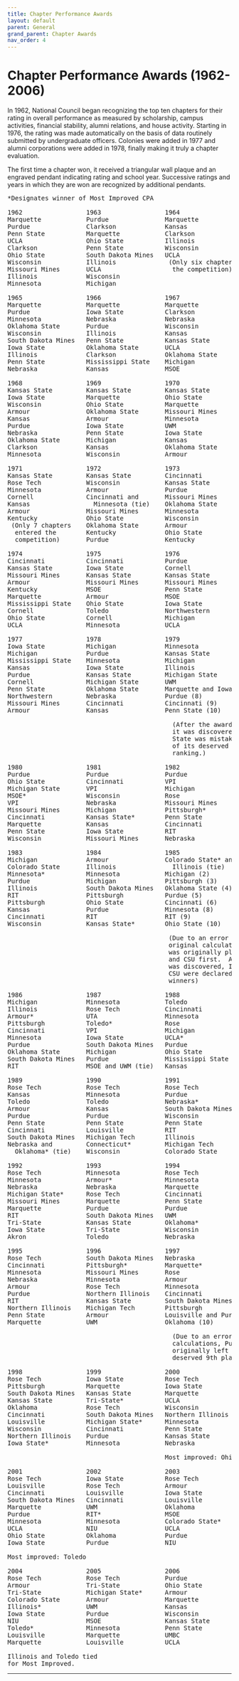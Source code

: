 ```yaml
---
title: Chapter Performance Awards
layout: default
parent: General
grand_parent: Chapter Awards
nav_order: 4
---
```


# Chapter Performance Awards (1962-2006)

In 1962, National Council began recognizing the top ten chapters for their
rating in overall performance as measured by scholarship, campus
activities, financial stability, alumni relations, and house activity.
Starting in 1976, the rating was made automatically on the basis of data
routinely submitted by undergraduate officers.  Colonies were added in
1977 and alumni corporations were added in 1978, finally making it truly a
chapter evaluation.

The first time a chapter won, it received a
triangular wall plaque and an engraved pendant indicating rating and
school year.  Successive ratings and years in which they are won are
recognized by additional pendants.

<pre>
*Designates winner of Most Improved CPA

1962                 1963                 1964
Marquette            Purdue               Marquette
Purdue               Clarkson             Kansas
Penn State           Marquette            Clarkson
UCLA                 Ohio State           Illinois
Clarkson             Penn State           Wisconsin
Ohio State           South Dakota Mines   UCLA
Wisconsin            Illinois              (Only six chapters entered
Missouri Mines       UCLA                   the competition)
Illinois             Wisconsin
Minnesota            Michigan

1965                 1966                 1967
Marquette            Marquette            Marquette
Purdue               Iowa State           Clarkson
Minnesota            Nebraska             Nebraska
Oklahoma State       Purdue               Wisconsin
Wisconsin            Illinois             Kansas
South Dakota Mines   Penn State           Kansas State
Iowa State           Oklahoma State       UCLA
Illinois             Clarkson             Oklahoma State
Penn State           Mississippi State    Michigan
Nebraska             Kansas               MSOE

1968                 1969                 1970
Kansas State         Kansas State         Kansas State
Iowa State           Marquette            Ohio State
Wisconsin            Ohio State           Marquette
Armour               Oklahoma State       Missouri Mines
Kansas               Armour               Minnesota
Purdue               Iowa State           UWM
Nebraska             Penn State           Iowa State
Oklahoma State       Michigan             Kansas
Clarkson             Kansas               Oklahoma State
Minnesota            Wisconsin            Armour

1971                 1972                 1973
Kansas State         Kansas State         Cincinnati
Rose Tech            Wisconsin            Kansas State
Minnesota            Armour               Purdue
Cornell              Cincinnati and       Missouri Mines
Kansas                 Minnesota (tie)    Oklahoma State
Armour               Missouri Mines       Minnesota
Kentucky             Ohio State           Wisconsin
 (Only 7 chapters    Oklahoma State       Armour
  entered the        Kentucky             Ohio State
  competition)       Purdue               Kentucky

1974                 1975                 1976
Cincinnati           Cincinnati           Purdue
Kansas State         Iowa State           Cornell
Missouri Mines       Kansas State         Kansas State
Armour               Missouri Mines       Missouri Mines
Kentucky             MSOE                 Penn State
Marquette            Armour               MSOE
Mississippi State    Ohio State           Iowa State
Cornell              Toledo               Northwestern
Ohio State           Cornell              Michigan
UCLA                 Minnesota            UCLA

1977                 1978                 1979
Iowa State           Michigan             Minnesota
Michigan             Purdue               Kansas State
Mississippi State    Minnesota            Michigan
Kansas               Iowa State           Illinois
Purdue               Kansas State         Michigan State
Cornell              Michigan State       UWM
Penn State           Oklahoma State       Marquette and Iowa State (7)
Northwestern         Nebraska             Purdue (8)
Missouri Mines       Cincinnati           Cincinnati (9)
Armour               Kansas               Penn State (10)

                                            (After the awards were given,
                                            it was discovered that Iowa
                                            State was mistakenly left out
                                            of its deserved 7th place
                                            ranking.)

1980                 1981                 1982
Purdue               Purdue               Purdue
Ohio State           Cincinnati           VPI
Michigan State       VPI                  Michigan
MSOE*                Wisconsin            Rose
VPI                  Nebraska             Missouri Mines
Missouri Mines       Michigan             Pittsburgh*
Cincinnati           Kansas State*        Penn State
Marquette            Kansas               Cincinnati
Penn State           Iowa State           RIT
Wisconsin            Missouri Mines       Nebraska

1983                 1984                 1985
Michigan             Armour               Colorado State* and
Colorado State       Illinois               Illinois (tie)
Minnesota*           Minnesota            Michigan (2)
Purdue               Michigan             Pittsburgh (3)
Illinois             South Dakota Mines   Oklahoma State (4)
RIT                  Pittsburgh           Purdue (5)
Pittsburgh           Ohio State           Cincinnati (6)
Kansas               Purdue               Minnesota (8)
Cincinnati           RIT                  RIT (9)
Wisconsin            Kansas State*        Ohio State (10)

                                           (Due to an error in the
                                           original calculations, Illinois
                                           was originally placed seventh
                                           and CSU first.  After the error
                                           was discovered, Illinois and
                                           CSU were declared joint
                                           winners)

1986                 1987                 1988
Michigan             Minnesota            Toledo
Illinois             Rose Tech            Cincinnati
Armour*              UTA                  Minnesota
Pittsburgh           Toledo*              Rose
Cincinnati           VPI                  Michigan
Minnesota            Iowa State           UCLA*
Purdue               South Dakota Mines   Purdue
Oklahoma State       Michigan             Ohio State
South Dakota Mines   Purdue               Mississippi State
RIT                  MSOE and UWM (tie)   Kansas

1989                 1990                 1991
Rose Tech            Rose Tech            Rose Tech
Kansas               Minnesota            Purdue
Toledo               Toledo               Nebraska*
Armour               Kansas               South Dakota Mines
Purdue               Purdue               Wisconsin
Penn State           Penn State           Penn State
Cincinnati           Louisville           RIT
South Dakota Mines   Michigan Tech        Illinois
Nebraska and         Connecticut*         Michigan Tech
  Oklahoma* (tie)    Wisconsin            Colorado State

1992                 1993                 1994
Rose Tech            Minnesota            Rose Tech
Minnesota            Armour*              Minnesota
Nebraska             Nebraska             Marquette
Michigan State*      Rose Tech            Cincinnati
Missouri Mines       Marquette            Penn State
Marquette            Purdue               Purdue
RIT                  South Dakota Mines   UWM
Tri-State            Kansas State         Oklahoma*
Iowa State           Tri-State            Wisconsin
Akron                Toledo               Nebraska

1995                 1996                 1997
Rose Tech            South Dakota Mines   Nebraska
Cincinnati           Pittsburgh*          Marquette*
Minnesota            Missouri Mines       Rose 
Nebraska             Minnesota            Armour
Armour               Rose Tech            Minnesota
Purdue               Northern Illinois    Cincinnati
RIT                  Kansas State         South Dakota Mines
Northern Illinois    Michigan Tech        Pittsburgh
Penn State           Armour               Louisville and Purdue (tie)
Marquette            UWM                  Oklahoma (10)

                                            (Due to an error in 
                                            calculations, Purdue was
                                            originally left out of its
                                            deserved 9th place ranking.)

1998                 1999                 2000
Rose Tech            Iowa State           Rose Tech
Pittsburgh           Marquette            Iowa State
South Dakota Mines   Kansas State         Marquette
Kansas State         Tri-State*           UCLA
Oklahoma             Rose Tech            Wisconsin
Cincinnati           South Dakota Mines   Northern Illinois
Louisville           Michigan State*      Minnesota
Wisconsin            Cincinnati           Penn State
Northern Illinois    Purdue               Kansas State
Iowa State*          Minnesota            Nebraska
 
                                          Most improved: Ohio State

2001                 2002                 2003
Rose Tech            Iowa State           Rose Tech
Louisville           Rose Tech            Armour
Cincinnati           Louisville           Iowa State
South Dakota Mines   Cincinnati           Louisville
Marquette            UWM                  Oklahoma
Purdue               RIT*                 MSOE
Minnesota            Minnesota            Colorado State*
UCLA                 NIU                  UCLA
Ohio State           Oklahoma             Purdue
Iowa State           Purdue               NIU

Most improved: Toledo

2004                 2005                 2006
Rose Tech            Rose Tech            Purdue
Armour               Tri-State            Ohio State
Tri-State            Michigan State*      Armour
Colorado State       Armour               Marquette
Illinois*            UWM                  Kansas
Iowa State           Purdue               Wisconsin
NIU                  MSOE                 Kansas State
Toledo*              Minnesota            Penn State
Louisville           Marquette            UMBC
Marquette            Louisville           UCLA

Illinois and Toledo tied
for Most Improved.
</pre>


----